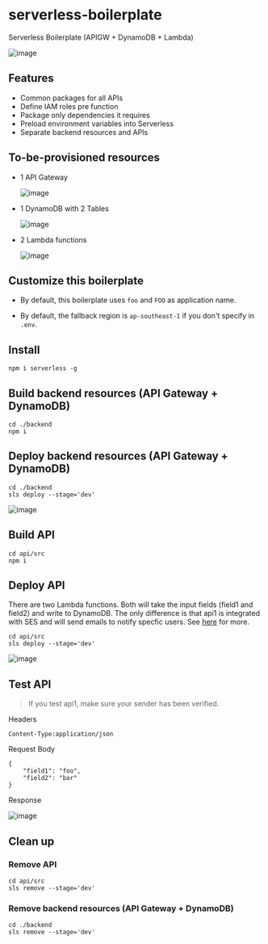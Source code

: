 # serverless-boilerplate
Serverless Boilerplate (APIGW + DynamoDB + Lambda)

![image](https://user-images.githubusercontent.com/35857179/128360478-c3496b52-c9ca-4889-b67c-e4359bfb1cd1.png)

## Features

- Common packages for all APIs
- Define IAM roles pre function
- Package only dependencies it requires 
- Preload environment variables into Serverless
- Separate backend resources and APIs

## To-be-provisioned resources

- 1 API Gateway

  ![image](https://user-images.githubusercontent.com/35857179/128449981-b6ae18f4-58b3-4226-a2da-2761a1b2aaed.png)

- 1 DynamoDB with 2 Tables
  
  ![image](https://user-images.githubusercontent.com/35857179/128450008-80ee18d8-ff27-4a9e-a105-6af8a2525cea.png)

- 2 Lambda functions

  ![image](https://user-images.githubusercontent.com/35857179/128450790-46b480c5-8968-442f-88d0-d89584c4cc29.png)
  

## Customize this boilerplate

- By default, this boilerplate uses ``foo`` and ``FOO`` as application name.

- By default, the fallback region is ``ap-southeast-1`` if you don't specify in ``.env``. 

## Install

```
npm i serverless -g
```

## Build backend resources (API Gateway + DynamoDB)

```
cd ./backend
npm i
```

## Deploy backend resources (API Gateway + DynamoDB)

```
cd ./backend
sls deploy --stage='dev'
```

![image](https://user-images.githubusercontent.com/35857179/128448918-a4860889-f8be-4d16-aa81-27cce2b651c6.png)

## Build API

```
cd api/src
npm i
```

## Deploy API

There are two Lambda functions. Both will take the input fields (field1 and field2) and write to DynamoDB. The only difference is that api1 is integrated with SES and will send emails to notify specfic users. See [here](https://github.com/wingkwong/serverless-boilerplate/blob/master/api/src/api1/index.js#L72) for more.

```
cd api/src
sls deploy --stage='dev'
```

![image](https://user-images.githubusercontent.com/35857179/128450844-91c800c9-614b-4880-a84f-2ad87410ab3a.png)

## Test API

> If you test api1, make sure your sender has been verified.

Headers
```
Content-Type:application/json
```

Request Body
```
{
    "field1": "foo",
    "field2": "bar"
}
```

Response

![image](https://user-images.githubusercontent.com/35857179/128451231-4cd1c015-d888-4fe9-ac88-b643dcf6149c.png)

## Clean up

### Remove API 

```
cd api/src
sls remove --stage='dev'
```

### Remove backend resources (API Gateway + DynamoDB) 

```
cd ./backend
sls remove --stage='dev'
```
